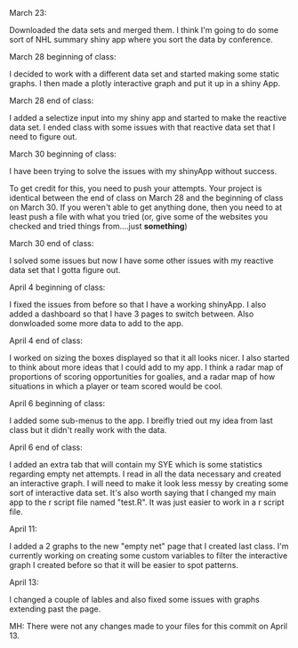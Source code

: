 March 23:

Downloaded the data sets and merged them. I think I'm going to do some sort of NHL summary shiny app where you sort the data by conference.

March 28 beginning of class:

I decided to work with a different data set and started making some static graphs. I then made a plotly interactive graph and put it up in a shiny App.

March 28 end of class:

I added a selectize input into my shiny app and started to make the reactive data set. I ended class with some issues with that reactive data set that I need to figure out. 

March 30 beginning of class:

I have been trying to solve the issues with my shinyApp without success.

To get credit for this, you need to push your attempts. Your project is identical between the end of class on March 28 and the beginning of class on March 30. If you weren't able to get anything done, then you need to at least push a file with what you tried (or, give some of the websites you checked and tried things from....just __something__)


March 30 end of class:

I solved some issues but now I have some other issues with my reactive data set that I gotta figure out.


April 4 beginning of class:

I fixed the issues from before so that I have a working shinyApp. I also added a dashboard so that I have 3 pages to switch between. Also donwloaded some more data to add to the app.

April 4 end of class:

I worked on sizing the boxes displayed so that it all looks nicer. I also started to think about more ideas that I could add to my app. I think a radar map of proportions of scoring opportunities for goalies, and a radar map of how situations in which a player or team scored would be cool.

April 6 beginning of class:

I added some sub-menus to the app. I breifly tried out my idea from last class but it didn't really work with the data. 

April 6 end of class:

I added an extra tab that will contain my SYE which is some statistics regarding empty net attempts. I read in all the data necessary and created an interactive graph. I will need to make it look less messy by creating some sort of interactive data set. It's also worth saying that I changed my main app to the r script file named "test.R". It was just easier to work in a r script file.

April 11:

I added a 2 graphs to the new "empty net" page that I created last class. I'm currently working on creating some custom variables to filter the interactive graph I created before so that it will be easier to spot patterns.

April 13:

I changed a couple of lables and also fixed some issues with graphs extending past the page.

MH: There were not any changes made to your files for this commit on April 13.